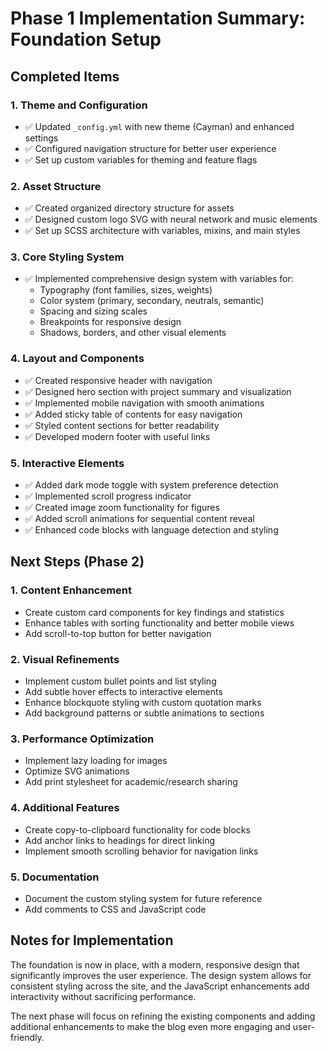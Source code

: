 # Phase 1 Implementation Summary: Foundation Setup

## Completed Items

### 1. Theme and Configuration
- ✅ Updated `_config.yml` with new theme (Cayman) and enhanced settings
- ✅ Configured navigation structure for better user experience
- ✅ Set up custom variables for theming and feature flags

### 2. Asset Structure
- ✅ Created organized directory structure for assets
- ✅ Designed custom logo SVG with neural network and music elements
- ✅ Set up SCSS architecture with variables, mixins, and main styles

### 3. Core Styling System
- ✅ Implemented comprehensive design system with variables for:
  - Typography (font families, sizes, weights)
  - Color system (primary, secondary, neutrals, semantic)
  - Spacing and sizing scales
  - Breakpoints for responsive design
  - Shadows, borders, and other visual elements

### 4. Layout and Components
- ✅ Created responsive header with navigation
- ✅ Designed hero section with project summary and visualization
- ✅ Implemented mobile navigation with smooth animations
- ✅ Added sticky table of contents for easy navigation
- ✅ Styled content sections for better readability
- ✅ Developed modern footer with useful links

### 5. Interactive Elements
- ✅ Added dark mode toggle with system preference detection
- ✅ Implemented scroll progress indicator
- ✅ Created image zoom functionality for figures
- ✅ Added scroll animations for sequential content reveal
- ✅ Enhanced code blocks with language detection and styling

## Next Steps (Phase 2)

### 1. Content Enhancement
- Create custom card components for key findings and statistics
- Enhance tables with sorting functionality and better mobile views
- Add scroll-to-top button for better navigation

### 2. Visual Refinements
- Implement custom bullet points and list styling
- Add subtle hover effects to interactive elements
- Enhance blockquote styling with custom quotation marks
- Add background patterns or subtle animations to sections

### 3. Performance Optimization
- Implement lazy loading for images
- Optimize SVG animations
- Add print stylesheet for academic/research sharing

### 4. Additional Features
- Create copy-to-clipboard functionality for code blocks
- Add anchor links to headings for direct linking
- Implement smooth scrolling behavior for navigation links

### 5. Documentation
- Document the custom styling system for future reference
- Add comments to CSS and JavaScript code

## Notes for Implementation

The foundation is now in place, with a modern, responsive design that significantly improves the user experience. The design system allows for consistent styling across the site, and the JavaScript enhancements add interactivity without sacrificing performance.

The next phase will focus on refining the existing components and adding additional enhancements to make the blog even more engaging and user-friendly. 